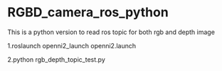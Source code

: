 # RGBD_camera_ros_python
This is a python version to read ros topic for both rgb and depth image

1.roslaunch openni2_launch openni2.launch 

2.python rgb_depth_topic_test.py 
